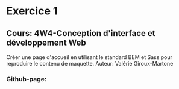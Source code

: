 # Exercice 1
## Cours: 4W4-Conception d'interface et développement Web

Créer une page d'accueil en utilisant le standard BEM et Sass pour reproduire le contenu de maquette.
Auteur: Valérie Giroux-Martone
### Github-page: 
